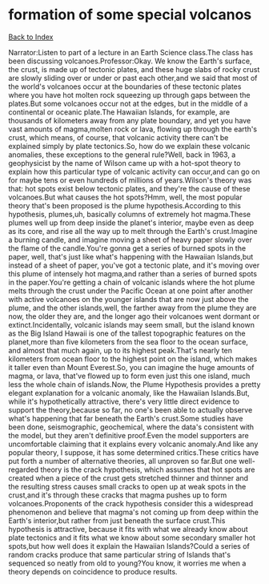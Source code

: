 # formation of some special volcanos
[Back to Index](https://github.com/windows10010/tpoExtractor/blog/master/README.md)

Narrator:Listen to part of a lecture in an Earth Science class.The class has been discussing volcanoes.Professor:Okay. We know the Earth's surface, the crust, is made up of tectonic plates, and these huge slabs of rocky crust are slowly sliding over or under or past each other,and we said that most of the world's volcanoes occur at the boundaries of these tectonic plates where you have hot molten rock squeezing up through gaps between the plates.But some volcanoes occur not at the edges, but in the middle of a continental or oceanic plate.The Hawaiian Islands, for example, are thousands of kilometers away from any plate boundary, and yet you have vast amounts of magma,molten rock or lava, flowing up through the earth's crust, which means, of course, that volcanic activity there can't be explained simply by plate tectonics.So, how do we explain these volcanic anomalies, these exceptions to the general rule?Well, back in 1963, a geophysicist by the name of Wilson came up with a hot-spot theory to explain how this particular type of volcanic activity can occur,and can go on for maybe tens or even hundreds of millions of years.Wilson's theory was that: hot spots exist below tectonic plates, and they're the cause of these volcanoes.But what causes the hot spots?Hmm, well, the most popular theory that's been proposed is the plume hypothesis.According to this hypothesis, plumes,uh, basically columns of extremely hot magma.These plumes well up from deep inside the planet's interior, maybe even as deep as its core, and rise all the way up to melt through the Earth's crust.Imagine a burning candle, and imagine moving a sheet of heavy paper slowly over the flame of the candle.You're gonna get a series of burned spots in the paper, well, that's just like what's happening with the Hawaiian Islands,but instead of a sheet of paper, you've got a tectonic plate, and it's moving over this plume of intensely hot magma,and rather than a series of burned spots in the paper.You're getting a chain of volcanic islands where the hot plume melts through the crust under the Pacific Ocean at one point after another with active volcanoes on the younger islands that are now just above the plume, and the other islands,well, the farther away from the plume they are now, the older they are, and the longer ago their volcanoes went dormant or extinct.Incidentally, volcanic islands may seem small, but the island known as the Big Island Hawaii is one of the tallest topographic features on the planet,more than five kilometers from the sea floor to the ocean surface, and almost that much again, up to its highest peak.That's nearly ten kilometers from ocean floor to the highest point on the island, which makes it taller even than Mount Everest.So, you can imagine the huge amounts of magma, or lava, that've flowed up to form even just this one island, much less the whole chain of islands.Now, the Plume Hypothesis provides a pretty elegant explanation for a volcanic anomaly, like the Hawaiian Islands.But, while it's hypothetically attractive, there's very little direct evidence to support the theory,because so far, no one's been able to actually observe what's happening that far beneath the Earth's crust.Some studies have been done, seismographic, geochemical, where the data's consistent with the model, but they aren't definitive proof.Even the model supporters are uncomfortable claiming that it explains every volcanic anomaly.And like any popular theory, I suppose, it has some determined critics.These critics have put forth a number of alternative theories, all unproven so far.But one well-regarded theory is the crack hypothesis, which assumes that hot spots are created when a piece of the crust gets stretched thinner and thinner and the resulting stress causes small cracks to open up at weak spots in the crust,and it's through these cracks that magma pushes up to form volcanoes.Proponents of the crack hypothesis consider this a widespread phenomenon and believe that magma's not coming up from deep within the Earth's interior,but rather from just beneath the surface crust.This hypothesis is attractive, because it fits with what we already know about plate tectonics and it fits what we know about some secondary smaller hot spots,but how well does it explain the Hawaiian Islands?Could a series of random cracks produce that same particular string of Islands that's sequenced so neatly from old to young?You know, it worries me when a theory depends on coincidence to produce results. 